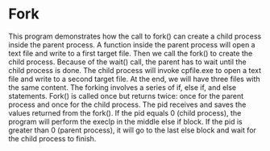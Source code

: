 # Fork
This program demonstrates how the call to fork() can create a child process inside the parent process. A function inside the parent process will open a text file and write to a first target file. Then we call the fork() to create the child process. Because of the wait() call, the parent has to wait until the child process is done. The child process will invoke cpfile.exe to open a text file and write to a second target file. At the end, we will have three files with the same content.    The forking involves a series of if, else if, and else statements. Fork() is called once but returns twice: once for the parent process and once for the child process. The pid receives and saves the values returned from the fork(). If the pid equals 0 (child process), the program will perform the execlp in the middle else if block. If the pid is greater than 0 (parent process), it will go to the last else block and wait for the child process to finish. 
